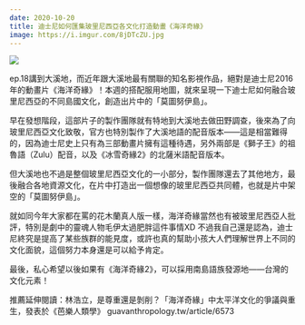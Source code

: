 ```yaml
---
date: 2020-10-20
title: 迪士尼如何匯集玻里尼西亞各文化打造動畫《海洋奇緣》
image: https://i.imgur.com/8jDTcZU.jpg
---
```


![](https://i.imgur.com/8jDTcZU.jpg)

ep.18講到大溪地，而近年跟大溪地最有關聯的知名影視作品，絕對是迪士尼2016年的動畫片《海洋奇緣》！本週的搭配服用地圖，就來呈現一下迪士尼如何融合玻里尼西亞的不同島國文化，創造出片中的「莫圖努伊島」。

早在發想階段，這部片子的製作團隊就有特地到大溪地去做田野調查，後來為了向玻里尼西亞文化致敬，官方也特別製作了大溪地語的配音版本——這是相當難得的，因為迪士尼史上只有為三部動畫片擁有這種待遇，另外兩部是《獅子王》的祖魯語（Zulu）配音，以及《冰雪奇緣2》的北薩米語配音版本。

但大溪地也不過是整個玻里尼西亞文化的一小部分，製作團隊還去了其他地方，最後融合各地資源文化，在片中打造出一個想像的玻里尼西亞共同體，也就是片中架空的「莫圖努伊島」。

就如同今年大家都在罵的花木蘭真人版一樣，海洋奇緣當然也有被玻里尼西亞人批評，特別是劇中的靈魂人物毛伊太過肥胖這件事情XD 不過我自己還是認為，迪士尼終究是提高了某些族群的能見度，或許也真的幫助小孩大人們理解世界上不同的文化面貌，這個努力本身還是可以給予肯定。

最後，私心希望以後如果有《海洋奇緣2》，可以採用南島語族發源地——台灣的文化元素！

推薦延伸閱讀：林浩立，是尊重還是剝削？「海洋奇緣」中太平洋文化的爭議與重生，發表於《芭樂人類學》 guavanthropology.tw/article/6573